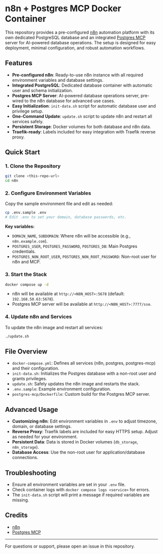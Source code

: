 # n8n + Postgres MCP Docker Container

This repository provides a pre-configured [n8n](https://n8n.io/) automation platform with its own dedicated PostgreSQL database and an integrated [Postgres MCP](https://github.com/crystaldba/postgres-mcp) server for AI-powered database operations. The setup is designed for easy deployment, minimal configuration, and robust automation workflows.

## Features

- **Pre-configured n8n**: Ready-to-use n8n instance with all required environment variables and database settings.
- **Integrated PostgreSQL**: Dedicated database container with automatic user and schema initialization.
- **Postgres MCP Server**: AI-powered database operations server, pre-wired to the n8n database for advanced use cases.
- **Easy Initialization**: `init-data.sh` script for automatic database user and privilege setup.
- **One-Command Update**: `update.sh` script to update n8n and restart all services safely.
- **Persistent Storage**: Docker volumes for both database and n8n data.
- **Traefik-ready**: Labels included for easy integration with Traefik reverse proxy.

## Quick Start

### 1. Clone the Repository

```bash
git clone <this-repo-url>
cd n8n
```

### 2. Configure Environment Variables

Copy the sample environment file and edit as needed:

```bash
cp .env.sample .env
# Edit .env to set your domain, database passwords, etc.
```

**Key variables:**
- `DOMAIN_NAME`, `SUBDOMAIN`: Where n8n will be accessible (e.g., `n8n.example.com`).
- `POSTGRES_USER`, `POSTGRES_PASSWORD`, `POSTGRES_DB`: Main Postgres credentials.
- `POSTGRES_NON_ROOT_USER`, `POSTGRES_NON_ROOT_PASSWORD`: Non-root user for n8n and MCP.

### 3. Start the Stack

```bash
docker compose up -d
```

- n8n will be available at `http://<N8N_HOST>:5678` (default: `192.168.50.63:5678`).
- Postgres MCP server will be available at `http://<N8N_HOST>:7777/sse`.

### 4. Update n8n and Services

To update the n8n image and restart all services:

```bash
./update.sh
```

## File Overview

- `docker-compose.yml`: Defines all services (n8n, postgres, postgres-mcp) and their configuration.
- `init-data.sh`: Initializes the Postgres database with a non-root user and grants privileges.
- `update.sh`: Safely updates the n8n image and restarts the stack.
- `.env.sample`: Example environment configuration.
- `postgres-mcp/Dockerfile`: Custom build for the Postgres MCP server.

## Advanced Usage

- **Customizing n8n**: Edit environment variables in `.env` to adjust timezone, domain, or database settings.
- **Reverse Proxy**: Traefik labels are included for easy HTTPS setup. Adjust as needed for your environment.
- **Persistent Data**: Data is stored in Docker volumes (`db_storage`, `n8n_storage`).
- **Database Access**: Use the non-root user for application/database connections.

## Troubleshooting

- Ensure all environment variables are set in your `.env` file.
- Check container logs with `docker compose logs <service>` for errors.
- The `init-data.sh` script will print a message if required variables are missing.

## Credits

- [n8n](https://n8n.io/)
- [Postgres MCP](https://github.com/crystaldba/postgres-mcp)

---

For questions or support, please open an issue in this repository.
